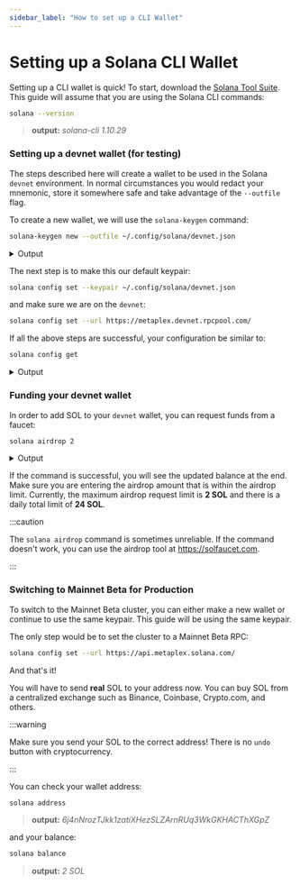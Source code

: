 ```yaml
---
sidebar_label: "How to set up a CLI Wallet"
---
```


# Setting up a Solana CLI Wallet

Setting up a CLI wallet is quick! To start, download the [Solana Tool Suite](https://docs.solana.com/cli/install-solana-cli-tools). This guide will assume that you are using the Solana CLI commands:

```bash
solana --version
```

> **output:** _solana-cli 1.10.29_

### Setting up a devnet wallet (for testing)

The steps described here will create a wallet to be used in the Solana `devnet` environment. In normal circumstances you would redact your mnemonic, store it somewhere safe and take advantage of the `--outfile` flag.

To create a new wallet, we will use the `solana-keygen` command:

```bash
solana-keygen new --outfile ~/.config/solana/devnet.json
```

<details>
<summary>Output</summary>
<p>

```
Generating a new keypair

For added security, enter a BIP39 passphrase

NOTE! This passphrase improves security of the recovery seed phrase NOT the
keypair file itself, which is stored as insecure plain text

BIP39 Passphrase (empty for none):

Wrote new keypair to /Users/febo/.config/solana/devnet.json
=======================================================================
pubkey: 6j4nNrozTJkk1zatiXHezSLZArnRUq3WkGKHACThXGpZ
=======================================================================
Save this seed phrase and your BIP39 passphrase to recover your new keypair:
## REDACTED ##
=======================================================================
```

</p>
</details>

The next step is to make this our default keypair:

```bash
solana config set --keypair ~/.config/solana/devnet.json
```

and make sure we are on the `devnet`:

```bash
solana config set --url https://metaplex.devnet.rpcpool.com/
```

If all the above steps are successful, your configuration be similar to:

```bash
solana config get
```

<details>
<summary>Output</summary>
<p>

```
Config File: ~/.config/solana/cli/config.yml
RPC URL: https://metaplex.devnet.rpcpool.com/
WebSocket URL: wss://metaplex.devnet.rpcpool.com/ (computed)
Keypair Path: ~/.config/solana/devnet.json
Commitment: confirmed
```

</p>
</details>

### Funding your devnet wallet

In order to add SOL to your `devnet` wallet, you can request funds from a faucet:

```bash
solana airdrop 2
```

<details>
<summary>Output</summary>
<p>

```
Requesting airdrop of 2 SOL

Signature: 41ZEZqpyNMLUy3kQahWSy349PeDz3Q82dNDHKiA7QcsrAzHs3f7YiDEZWjnFi434DoiiDiDkazkBRycRnctx1m6e

2 SOL
```

</p>
</details>

If the command is successful, you will see the updated balance at the end. Make sure you are entering the airdrop amount that is within the airdrop limit. Currently, the maximum airdrop request limit is **2 SOL** and there is a daily total limit of **24 SOL**.

:::caution

The `solana airdrop` command is sometimes unreliable. If the command doesn't work, you can use the airdrop tool at https://solfaucet.com.

:::

### Switching to Mainnet Beta for Production

To switch to the Mainnet Beta cluster, you can either make a new wallet or continue to use the same keypair. This guide will be using the same keypair.

The only step would be to set the cluster to a Mainnet Beta RPC: 

```bash
solana config set --url https://api.metaplex.solana.com/
```

And that's it!

You will have to send **real** SOL to your address now. You can buy SOL from a centralized exchange such as Binance, Coinbase, Crypto.com, and others.

:::warning

Make sure you send your SOL to the correct address! There is no `undo` button with cryptocurrency.

:::

You can check your wallet address:

```bash
solana address
```

> **output:** _6j4nNrozTJkk1zatiXHezSLZArnRUq3WkGKHACThXGpZ_

and your balance:

```bash
solana balance
```

> **output:** _2 SOL_